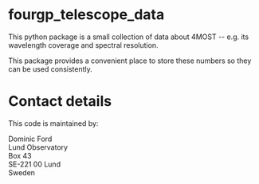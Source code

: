 # fourgp_telescope_data

This python package is a small collection of data about 4MOST -- e.g. its wavelength coverage and spectral resolution.
 
This package provides a convenient place to store these numbers so they can be used consistently.

# Contact details
This code is maintained by:

Dominic Ford  
Lund Observatory  
Box 43  
SE-221 00 Lund  
Sweden

